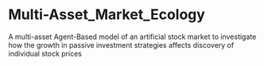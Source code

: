 # Multi-Asset_Market_Ecology
A multi-asset Agent-Based model of an artificial stock market to investigate how the growth in passive investment strategies affects discovery of individual stock prices 
